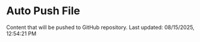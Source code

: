 # Auto Push File

Content that will be pushed to GitHub repository.
Last updated: 08/15/2025, 12:54:21 PM